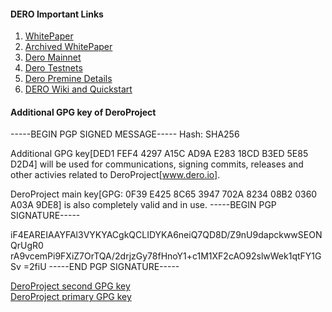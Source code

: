 #### DERO Important Links
1. [WhitePaper](Dero_Whitepaper.pdf)  
1. [Archived WhitePaper](WhitePaper.md)  
1. [Dero Mainnet](https://github.com/deroproject/derosuite)  
1. [Dero Testnets](https://github.com/deroproject/documentation/blob/master/testnet/Readme.md)
1. [Dero Premine Details](https://github.com/deroproject/documentation/blob/master/premine.md)  
1. [DERO Wiki and Quickstart](https://github.com/deroproject/wiki/wiki)


#### Additional GPG key of DeroProject
-----BEGIN PGP SIGNED MESSAGE-----
Hash: SHA256

Additional GPG key[DED1 FEF4 4297 A15C AD9A  E283 18CD B3ED 5E85 D2D4] will be used for communications, signing commits, releases and other activies related to DeroProject[www.dero.io].

DeroProject main key[GPG: 0F39 E425 8C65 3947 702A 8234 08B2 0360 A03A 9DE8] is also completely valid and in use.
-----BEGIN PGP SIGNATURE-----

iF4EAREIAAYFAl3VYKYACgkQCLIDYKA6neiQ7QD8D/Z9nU9dapckwwSEONQrUgR0
rA9vcemPi9FXiZ7OrTQA/2drjzGy78fHnoY1+c1M1XF2cAO92slwWek1qtFY1GSv
=2fiU
-----END PGP SIGNATURE-----
 
[DeroProject second GPG key](captain2key.asc) <br>
[DeroProject primary GPG key](Captain_Dero_pub.txt)








